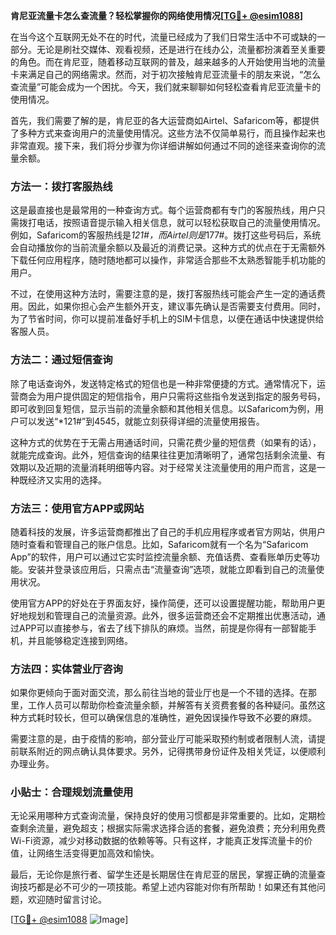 **肯尼亚流量卡怎么查流量？轻松掌握你的网络使用情况[[TG💪+ @esim1088](https://t.me/s/esim1088)]**

在当今这个互联网无处不在的时代，流量已经成为了我们日常生活中不可或缺的一部分。无论是刷社交媒体、观看视频，还是进行在线办公，流量都扮演着至关重要的角色。而在肯尼亚，随着移动互联网的普及，越来越多的人开始使用当地的流量卡来满足自己的网络需求。然而，对于初次接触肯尼亚流量卡的朋友来说，“怎么查流量”可能会成为一个困扰。今天，我们就来聊聊如何轻松查看肯尼亚流量卡的使用情况。

首先，我们需要了解的是，肯尼亚的各大运营商如Airtel、Safaricom等，都提供了多种方式来查询用户的流量使用情况。这些方法不仅简单易行，而且操作起来也非常直观。接下来，我们将分步骤为你详细讲解如何通过不同的途径来查询你的流量余额。

### 方法一：拨打客服热线

这是最直接也是最常用的一种查询方式。每个运营商都有专门的客服热线，用户只需拨打电话，按照语音提示输入相关信息，就可以轻松获取自己的流量使用情况。例如，Safaricom的客服热线是*121#，而Airtel则是*177#。拨打这些号码后，系统会自动播放你的当前流量余额以及最近的消费记录。这种方式的优点在于无需额外下载任何应用程序，随时随地都可以操作，非常适合那些不太熟悉智能手机功能的用户。

不过，在使用这种方法时，需要注意的是，拨打客服热线可能会产生一定的通话费用。因此，如果你担心会产生额外开支，建议事先确认是否需要支付费用。同时，为了节省时间，你可以提前准备好手机上的SIM卡信息，以便在通话中快速提供给客服人员。

### 方法二：通过短信查询

除了电话查询外，发送特定格式的短信也是一种非常便捷的方式。通常情况下，运营商会为用户提供固定的短信指令，用户只需将这些指令发送到指定的服务号码，即可收到回复短信，显示当前的流量余额和其他相关信息。以Safaricom为例，用户可以发送“*121#”到4545，就能立刻获得详细的流量使用报告。

这种方式的优势在于无需占用通话时间，只需花费少量的短信费（如果有的话），就能完成查询。此外，短信查询的结果往往更加清晰明了，通常包括剩余流量、有效期以及近期的流量消耗明细等内容。对于经常关注流量使用的用户而言，这是一种既经济又实用的选择。

### 方法三：使用官方APP或网站

随着科技的发展，许多运营商都推出了自己的手机应用程序或者官方网站，供用户随时查看和管理自己的账户信息。比如，Safaricom就有一个名为“Safaricom App”的软件，用户可以通过它实时监控流量余额、充值话费、查看账单历史等功能。安装并登录该应用后，只需点击“流量查询”选项，就能立即看到自己的流量使用状况。

使用官方APP的好处在于界面友好，操作简便，还可以设置提醒功能，帮助用户更好地规划和管理自己的流量资源。此外，很多运营商还会不定期推出优惠活动，通过APP可以直接参与，省去了线下排队的麻烦。当然，前提是你得有一部智能手机，并且能够稳定连接到网络。

### 方法四：实体营业厅咨询

如果你更倾向于面对面交流，那么前往当地的营业厅也是一个不错的选择。在那里，工作人员可以帮助你检查流量余额，并解答有关资费套餐的各种疑问。虽然这种方式耗时较长，但可以确保信息的准确性，避免因误操作导致不必要的麻烦。

需要注意的是，由于疫情的影响，部分营业厅可能采取预约制或者限制人流，请提前联系附近的网点确认具体要求。另外，记得携带身份证件及相关凭证，以便顺利办理业务。

### 小贴士：合理规划流量使用

无论采用哪种方式查询流量，保持良好的使用习惯都是非常重要的。比如，定期检查剩余流量，避免超支；根据实际需求选择合适的套餐，避免浪费；充分利用免费Wi-Fi资源，减少对移动数据的依赖等等。只有这样，才能真正发挥流量卡的价值，让网络生活变得更加高效和愉快。

最后，无论你是旅行者、留学生还是长期居住在肯尼亚的居民，掌握正确的流量查询技巧都是必不可少的一项技能。希望上述内容能对你有所帮助！如果还有其他问题，欢迎随时留言讨论。

[[TG💪+ @esim1088](https://t.me/s/esim1088) ![Image](https://i.postimg.cc/4NQfJmqS/Snipaste-2025-05-13-00-14-12.png)]